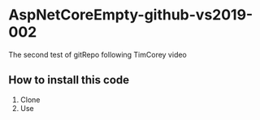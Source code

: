 # AspNetCoreEmpty-github-vs2019-002
The second test of gitRepo following TimCorey video

## How to install this code

1. Clone
2. Use
